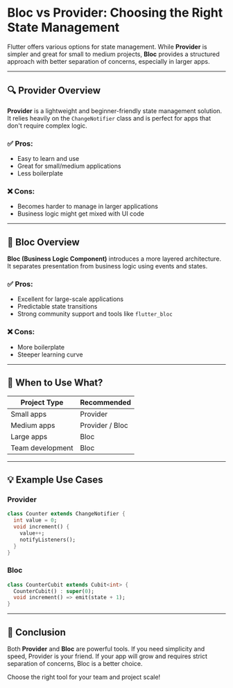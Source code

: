 
# Bloc vs Provider: Choosing the Right State Management

Flutter offers various options for state management. While **Provider** is simpler and great for small to medium projects, **Bloc** provides a structured approach with better separation of concerns, especially in larger apps.

---

## 🔍 Provider Overview

**Provider** is a lightweight and beginner-friendly state management solution. It relies heavily on the `ChangeNotifier` class and is perfect for apps that don't require complex logic.

### ✅ Pros:
- Easy to learn and use
- Great for small/medium applications
- Less boilerplate

### ❌ Cons:
- Becomes harder to manage in larger applications
- Business logic might get mixed with UI code

---

## 🧱 Bloc Overview

**Bloc (Business Logic Component)** introduces a more layered architecture. It separates presentation from business logic using events and states.

### ✅ Pros:
- Excellent for large-scale applications
- Predictable state transitions
- Strong community support and tools like `flutter_bloc`

### ❌ Cons:
- More boilerplate
- Steeper learning curve

---

## 🔁 When to Use What?

| Project Type          | Recommended |
|-----------------------|-------------|
| Small apps            | Provider    |
| Medium apps           | Provider / Bloc |
| Large apps            | Bloc        |
| Team development      | Bloc        |

---

## 💡 Example Use Cases

### Provider
```dart
class Counter extends ChangeNotifier {
  int value = 0;
  void increment() {
    value++;
    notifyListeners();
  }
}
```

### Bloc
```dart
class CounterCubit extends Cubit<int> {
  CounterCubit() : super(0);
  void increment() => emit(state + 1);
}
```

---

## 📌 Conclusion

Both **Provider** and **Bloc** are powerful tools. If you need simplicity and speed, Provider is your friend. If your app will grow and requires strict separation of concerns, Bloc is a better choice.

Choose the right tool for your team and project scale!

